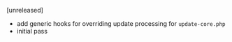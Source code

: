 [unreleased]
* add generic hooks for overriding update processing for `update-core.php`
* initial pass
